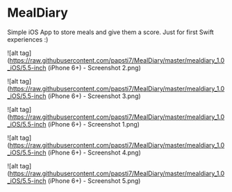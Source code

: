 # MealDiary
Simple iOS App to store meals and give them a score. Just for first Swift experiences :)

![alt tag](https://raw.githubusercontent.com/papsti7/MealDiary/master/mealdiary_1.0_iOS/5.5-inch (iPhone 6+) - Screenshot 2.png)

![alt tag](https://raw.githubusercontent.com/papsti7/MealDiary/master/mealdiary_1.0_iOS/5.5-inch (iPhone 6+) - Screenshot 3.png)

![alt tag](https://raw.githubusercontent.com/papsti7/MealDiary/master/mealdiary_1.0_iOS/5.5-inch (iPhone 6+) - Screenshot 1.png)

![alt tag](https://raw.githubusercontent.com/papsti7/MealDiary/master/mealdiary_1.0_iOS/5.5-inch (iPhone 6+) - Screenshot 4.png)

![alt tag](https://raw.githubusercontent.com/papsti7/MealDiary/master/mealdiary_1.0_iOS/5.5-inch (iPhone 6+) - Screenshot 5.png)

